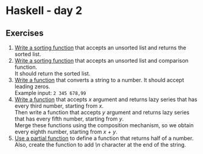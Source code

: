 # Haskell - day 2

## Exercises
1. [Write a sorting function](./sort.hs) that accepts an unsorted list and returns the sorted list.
2. [Write a sorting function](./sort_hof.hs) that accepts an unsorted list and comparison function.\
   It should return the sorted list.
3. [Write a function](./converter.hs) that converts a string to a number. It should accept leading zeros.\
   Example input: ```2 345 678,99```
4. [Write a function](./series.hs) that accepts *x* argument and returns lazy series that has every third number, starting from *x*.\
   Then write a function that accepts *y* argument and returns lazy series that has every fifth number, starting from *y*.\
   Merge these functions using the composition mechanism, so we obtain every eighth number, starting from *x + y*.
5. [Use a partial function](./) to define a function that returns half of a number.\
   Also, create the function to add *\n* character at the end of the string.